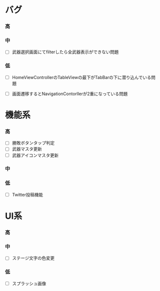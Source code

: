 # バグ  
### 高  
  
### 中  
- [ ] 武器選択画面にてfilterしたら全武器表示ができない問題
  
### 低  

- [ ] HomeViewControllerのTableViewの最下がTabBarの下に潜り込んでいる問題  
- [ ] 画面遷移するとNavigationContorllerが2重になっている問題  
  
  
# 機能系  
### 高  
- [ ] 勝敗ボタンタップ判定  
- [ ] 武器マスタ更新  
- [ ] 武器アイコンマスタ更新  
  
### 中  
  
### 低  
- [ ] Twitter投稿機能  
  
  
# UI系  
### 高  
  
### 中   
- [ ] ステージ文字の色変更
  
### 低  
- [ ] スプラッシュ画像